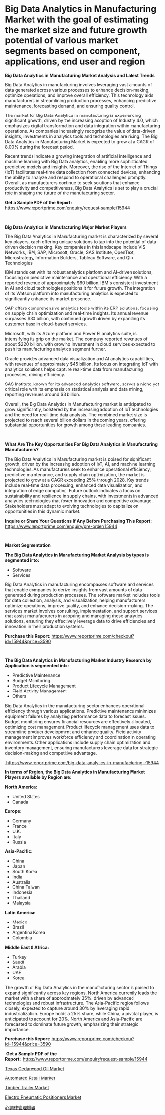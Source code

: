 <p><h1>Big Data Analytics in Manufacturing Market with the goal of estimating the market size and future growth potential of various market segments based on component, applications, end user and region</h1></p><p><strong>Big Data Analytics in Manufacturing Market Analysis and Latest Trends</strong></p>
<p><p>Big Data Analytics in manufacturing involves leveraging vast amounts of data generated across various processes to enhance decision-making, optimize operations, and improve overall efficiency. This technology aids manufacturers in streamlining production processes, enhancing predictive maintenance, forecasting demand, and ensuring quality control. </p><p>The market for Big Data Analytics in manufacturing is experiencing significant growth, driven by the increasing adoption of Industry 4.0, which emphasizes digital transformation and data integration within manufacturing operations. As companies increasingly recognize the value of data-driven insights, investments in analytics tools and technologies are rising. The Big Data Analytics in Manufacturing Market is expected to grow at a CAGR of 8.00% during the forecast period.</p><p>Recent trends indicate a growing integration of artificial intelligence and machine learning with Big Data analytics, enabling more sophisticated predictive models and insights. Moreover, the rise of the Internet of Things (IoT) facilitates real-time data collection from connected devices, enhancing the ability to analyze and respond to operational challenges promptly. Overall, as manufacturers continue to seek solutions that enhance productivity and competitiveness, Big Data Analytics is set to play a crucial role in shaping the future of the manufacturing sector.</p></p>
<p><strong>Get a Sample PDF of the Report:&nbsp;</strong> <a href="https://www.reportprime.com/enquiry/request-sample/15944">https://www.reportprime.com/enquiry/request-sample/15944</a></p>
<p>&nbsp;</p>
<p><strong>Big Data Analytics in Manufacturing Major Market Players</strong></p>
<p><p>The Big Data Analytics in Manufacturing market is characterized by several key players, each offering unique solutions to tap into the potential of data-driven decision making. Key companies in this landscape include VIS Networks, IBM, SAP, Microsoft, Oracle, SAS Institute, OpenText, Microstrategy, Information Builders, Tableau Software, and Qlik Technologies.</p><p>IBM stands out with its robust analytics platform and AI-driven solutions, focusing on predictive maintenance and operational efficiency. With a reported revenue of approximately $60 billion, IBM's consistent investment in AI and cloud technologies positions it for future growth. The integration of its Watson platform into manufacturing analytics is expected to significantly enhance its market presence.</p><p>SAP offers comprehensive analytics tools within its ERP solutions, focusing on supply chain optimization and real-time insights. Its annual revenue surpasses $30 billion, with continued growth driven by expanding its customer base in cloud-based services.</p><p>Microsoft, with its Azure platform and Power BI analytics suite, is intensifying its grip on the market. The company reported revenues of about $220 billion, with growing investment in cloud services expected to push its manufacturing analytics segment further.</p><p>Oracle provides advanced data visualization and AI analytics capabilities, with revenues of approximately $45 billion. Its focus on integrating IoT with analytics solutions helps capture real-time data from manufacturing processes, driving efficiency.</p><p>SAS Institute, known for its advanced analytics software, serves a niche yet critical role with its emphasis on statistical analysis and data mining, reporting revenues around $3 billion.</p><p>Overall, the Big Data Analytics in Manufacturing market is anticipated to grow significantly, bolstered by the increasing adoption of IoT technologies and the need for real-time data analysis. The combined market size is projected to reach several billion dollars in the coming years, offering substantial opportunities for growth among these leading companies.</p></p>
<p>&nbsp;</p>
<p><strong>What Are The Key Opportunities For Big Data Analytics in Manufacturing Manufacturers?</strong></p>
<p><p>The Big Data Analytics in Manufacturing market is poised for significant growth, driven by the increasing adoption of IoT, AI, and machine learning technologies. As manufacturers seek to enhance operational efficiency, predictive maintenance, and supply chain optimization, the market is projected to grow at a CAGR exceeding 25% through 2028. Key trends include real-time data processing, enhanced data visualization, and integration of edge computing. Future outlook indicates a focus on sustainability and resilience in supply chains, with investments in advanced analytics technologies that foster innovation and competitive advantage. Stakeholders must adapt to evolving technologies to capitalize on opportunities in this dynamic market.</p></p>
<p><strong>Inquire or Share Your Questions If Any Before Purchasing This Report:</strong> <a href="https://www.reportprime.com/enquiry/pre-order/15944">https://www.reportprime.com/enquiry/pre-order/15944</a></p>
<p>&nbsp;</p>
<p><strong>Market Segmentation</strong></p>
<p><strong>The Big Data Analytics in Manufacturing Market Analysis by types is segmented into:</strong></p>
<p><ul><li>Software</li><li>Services</li></ul></p>
<p><p>Big Data Analytics in manufacturing encompasses software and services that enable companies to derive insights from vast amounts of data generated during production processes. The software market includes tools for data collection, analysis, and visualization, helping manufacturers optimize operations, improve quality, and enhance decision-making. The services market involves consulting, implementation, and support services that assist manufacturers in adopting and managing these analytics solutions, ensuring they effectively leverage data to drive efficiencies and innovation in their production systems.</p></p>
<p><strong>Purchase this Report:&nbsp;</strong><a href="https://www.reportprime.com/checkout?id=15944&price=3590">https://www.reportprime.com/checkout?id=15944&price=3590</a></p>
<p>&nbsp;</p>
<p><strong>The Big Data Analytics in Manufacturing Market Industry Research by Application is segmented into:</strong></p>
<p><ul><li>Predictive Maintenance</li><li>Budget Monitoring</li><li>Product Lifecycle Management</li><li>Field Activity Management</li><li>Others</li></ul></p>
<p><p>Big Data Analytics in the manufacturing sector enhances operational efficiency through various applications. Predictive maintenance minimizes equipment failures by analyzing performance data to forecast issues. Budget monitoring ensures financial resources are effectively allocated, optimizing cost management. Product lifecycle management uses data to streamline product development and enhance quality. Field activity management improves workforce efficiency and coordination in operating environments. Other applications include supply chain optimization and inventory management, ensuring manufacturers leverage data for strategic decision-making and competitive advantage.</p></p>
<p><a href="https://www.reportprime.com/big-data-analytics-in-manufacturing-r15944">&nbsp;https://www.reportprime.com/big-data-analytics-in-manufacturing-r15944</a></p>
<p><strong>In terms of Region, the Big Data Analytics in Manufacturing Market Players available by Region are:</strong></p>
<p>
    <p> <strong> North America: </strong>
        <ul>
            <li>United States</li>
            <li>Canada</li>
        </ul>
        </p> 
    <p> <strong> Europe: </strong>
        <ul>
            <li>Germany</li>
            <li>France</li>
            <li>U.K.</li>
            <li>Italy</li>
            <li>Russia</li>
        </ul>
        </p> 
    <p> <strong> Asia-Pacific: </strong>
        <ul>
            <li>China</li>
            <li>Japan</li>
            <li>South Korea</li>
            <li>India</li>
            <li>Australia</li>
            <li>China Taiwan</li>
            <li>Indonesia</li>
            <li>Thailand</li>
            <li>Malaysia</li>
        </ul>
        </p> 
    <p> <strong> Latin America: </strong>
        <ul>
            <li>Mexico</li>
            <li>Brazil</li>
            <li>Argentina Korea</li>
            <li>Colombia</li>
        </ul>
        </p> 
    <p> <strong> Middle East & Africa: </strong>
        <ul>
            <li>Turkey</li>
            <li>Saudi</li>
            <li>Arabia</li>
            <li>UAE</li>
            <li>Korea</li>
        </ul>
    </p>
    </p>
<p><p>The growth of Big Data Analytics in the manufacturing sector is poised to expand significantly across key regions. North America currently leads the market with a share of approximately 35%, driven by advanced technologies and robust infrastructure. The Asia-Pacific region follows closely, expected to capture around 30% by leveraging rapid industrialization. Europe holds a 25% share, while China, a pivotal player, is anticipated to account for 20%. North America and Asia-Pacific are forecasted to dominate future growth, emphasizing their strategic importance.</p></p>
<p><strong>Purchase this Report: </strong><a href="https://www.reportprime.com/checkout?id=15944&price=3590">https://www.reportprime.com/checkout?id=15944&price=3590</a></p>
<p>&nbsp;<strong>Get a Sample PDF of the Report:&nbsp;&nbsp;</strong><a href="https://www.reportprime.com/enquiry/request-sample/15944">https://www.reportprime.com/enquiry/request-sample/15944</a></p>
<p><strong></strong></p>
<p><p><a href="https://medium.com/@samleffler/the-global-texas-cedarwood-oil-market-is-expected-to-witness-a-compound-annual-growth-rate-cagr-de845ff3c940">Texas Cedarwood Oil Market</a></p><p><a href="https://github.com/fdr6gh/Market-Research-Report-List-1/blob/main/automated-retail-market.md">Automated Retail Market</a></p><p><a href="https://issuu.com/reportprime-2/docs/timber-trailer-market-size-2030.ppt_b8eadbda9608a7">Timber Trailer Market</a></p><p><a href="https://www.linkedin.com/pulse/future-electro-pneumatic-positioners-market-global-forecast-trends-suqye?trackingId=x4dcy9wWSMqfk5MPBfjaoA%3D%3D">Electro Pneumatic Positioners Market</a></p><p><a href="https://medium.com/@alenaieme/%E5%BF%83%E6%8B%8D%E3%83%AA%E3%82%BA%E3%83%A0%E7%AE%A1%E7%90%86%E6%A9%9F%E5%99%A8%E7%94%A3%E6%A5%AD%E5%88%86%E6%9E%90%E5%A0%B1%E5%91%8A%E6%9B%B8-2024%E5%B9%B4%E3%81%8B%E3%82%892031%E5%B9%B4%E3%81%AE%E6%9C%9F%E9%96%93%E3%81%AB%E3%81%8A%E3%81%91%E3%82%8B%E5%B8%82%E5%A0%B4%E8%A6%8F%E6%A8%A1%E3%81%AF-%E3%82%A2%E3%83%97%E3%83%AA%E3%82%B1%E3%83%BC%E3%82%B7%E3%83%A7%E3%83%B3-%E3%82%BF%E3%82%A4%E3%83%97-%E5%9C%B0%E5%9F%9F%E5%88%A5%E3%81%AB6-6-%E3%81%AEcagr%E3%81%A7%E6%88%90%E9%95%B7%E3%81%99%E3%82%8B%E3%81%A8%E4%BA%88%E6%B8%AC%E3%81%95%E3%82%8C%E3%81%A6%E3%81%84%E3%81%BE%E3%81%99-239a99222c1e">心調律管理機器</a></p></p>
